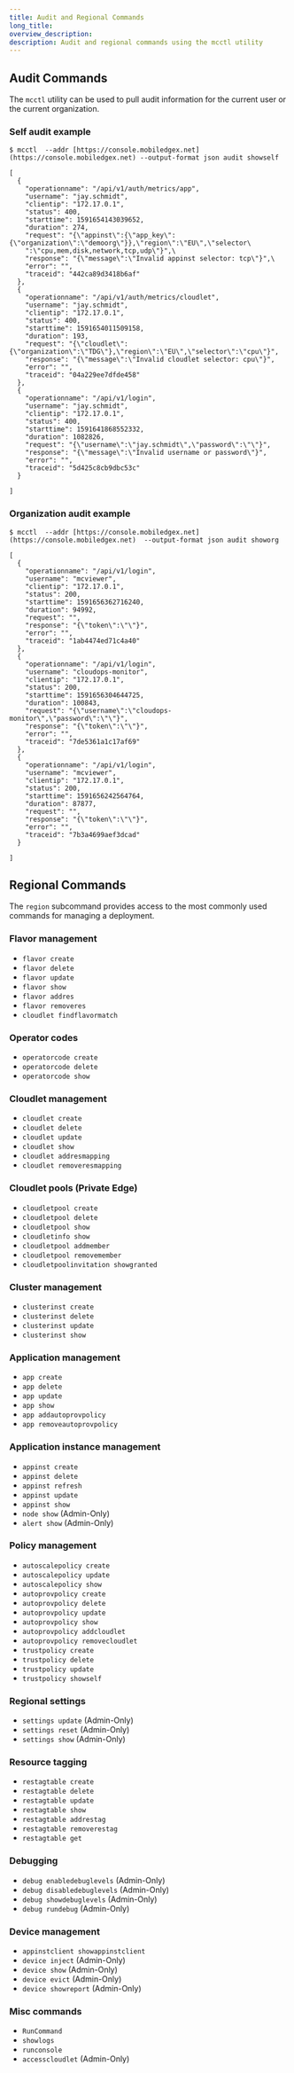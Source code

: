 ```yaml
---
title: Audit and Regional Commands
long_title:
overview_description:
description: Audit and regional commands using the mcctl utility
---
```


## Audit Commands

The `mcctl` utility can be used to pull audit information for the current user or the current organization.

### Self audit example

```
$ mcctl  --addr [https://console.mobiledgex.net](https://console.mobiledgex.net) --output-format json audit showself

[
  {
    "operationname": "/api/v1/auth/metrics/app",
    "username": "jay.schmidt",
    "clientip": "172.17.0.1",
    "status": 400,
    "starttime": 1591654143039652,
    "duration": 274,
    "request": "{\"appinst\":{\"app_key\":{\"organization\":\"demoorg\"}},\"region\":\"EU\",\"selector\
    ":\"cpu,mem,disk,network,tcp,udp\"}",\
    "response": "{\"message\":\"Invalid appinst selector: tcp\"}",\
    "error": "",
    "traceid": "442ca89d3418b6af"
  },
  {
    "operationname": "/api/v1/auth/metrics/cloudlet",
    "username": "jay.schmidt",
    "clientip": "172.17.0.1",
    "status": 400,
    "starttime": 1591654011509158,
    "duration": 193,
    "request": "{\"cloudlet\":{\"organization\":\"TDG\"},\"region\":\"EU\",\"selector\":\"cpu\"}",
    "response": "{\"message\":\"Invalid cloudlet selector: cpu\"}",
    "error": "",
    "traceid": "04a229ee7dfde458"
  },
  {
    "operationname": "/api/v1/login",
    "username": "jay.schmidt",
    "clientip": "172.17.0.1",
    "status": 400,
    "starttime": 1591641868552332,
    "duration": 1082826,
    "request": "{\"username\":\"jay.schmidt\",\"password\":\"\"}",
    "response": "{\"message\":\"Invalid username or password\"}",
    "error": "",
    "traceid": "5d425c8cb9dbc53c"
  }

]
```

### Organization audit example

```
$ mcctl  --addr [https://console.mobiledgex.net](https://console.mobiledgex.net)  --output-format json audit showorg

[
  {
    "operationname": "/api/v1/login",
    "username": "mcviewer",
    "clientip": "172.17.0.1",
    "status": 200,
    "starttime": 1591656362716240,
    "duration": 94992,
    "request": "",
    "response": "{\"token\":\"\"}",
    "error": "",
    "traceid": "1ab4474ed71c4a40"
  },
  {
    "operationname": "/api/v1/login",
    "username": "cloudops-monitor",
    "clientip": "172.17.0.1",
    "status": 200,
    "starttime": 1591656304644725,
    "duration": 100843,
    "request": "{\"username\":\"cloudops-monitor\",\"password\":\"\"}",
    "response": "{\"token\":\"\"}",
    "error": "",
    "traceid": "7de5361a1c17af69"
  },
  {
    "operationname": "/api/v1/login",
    "username": "mcviewer",
    "clientip": "172.17.0.1",
    "status": 200,
    "starttime": 1591656242564764,
    "duration": 87877,
    "request": "",
    "response": "{\"token\":\"\"}",
    "error": "",
    "traceid": "7b3a4699aef3dcad"
  }

]
```

## Regional Commands

The `region` subcommand provides access to the most commonly used commands for managing a deployment.

### Flavor management

- `flavor create`
- `flavor delete`
- `flavor update`
- `flavor show`
- `flavor addres`
- `flavor removeres`
- `cloudlet findflavormatch`

### Operator codes

- `operatorcode create`
- `operatorcode delete`
- `operatorcode show`

### Cloudlet management

- `cloudlet create`
- `cloudlet delete`
- `cloudlet update`
- `cloudlet show`
- `cloudlet addresmapping`
- `cloudlet removeresmapping`

### Cloudlet pools (Private Edge)

- `cloudletpool create`
- `cloudletpool delete`
- `cloudletpool show`
- `cloudletinfo show`
- `cloudletpool addmember`
- `cloudletpool removemember`
- `cloudletpoolinvitation showgranted`

### Cluster management

- `clusterinst create`
- `clusterinst delete`
- `clusterinst update`
- `clusterinst show`

### Application management

- `app create`
- `app delete`
- `app update`
- `app show`
- `app addautoprovpolicy`
- `app removeautoprovpolicy`

### Application instance management

- `appinst create`
- `appinst delete`
- `appinst refresh`
- `appinst update`
- `appinst show`
- `node show` (Admin-Only)
- `alert show` (Admin-Only)

### Policy management

- `autoscalepolicy create`
- `autoscalepolicy update`
- `autoscalepolicy show`
- `autoprovpolicy create`
- `autoprovpolicy delete`
- `autoprovpolicy update`
- `autoprovpolicy show`
- `autoprovpolicy addcloudlet`
- `autoprovpolicy removecloudlet`
- `trustpolicy create`
- `trustpolicy delete`
- `trustpolicy update`
- `trustpolicy showself`

### Regional settings

- `settings update` (Admin-Only)
- `settings reset` (Admin-Only)
- `settings show` (Admin-Only)

### Resource tagging

- `restagtable create`
- `restagtable delete`
- `restagtable update`
- `restagtable show`
- `restagtable addrestag`
- `restagtable removerestag`
- `restagtable get`

### Debugging

- `debug enabledebuglevels` (Admin-Only)
- `debug disabledebuglevels` (Admin-Only)
- `debug showdebuglevels` (Admin-Only)
- `debug rundebug` (Admin-Only)

### Device management

- `appinstclient showappinstclient`
- `device inject` (Admin-Only)
- `device show` (Admin-Only)
- `device evict` (Admin-Only)
- `device showreport` (Admin-Only)

### Misc commands

- `RunCommand`
- `showlogs`
- `runconsole`
- `accesscloudlet` (Admin-Only)

